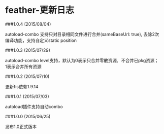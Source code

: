 feather-更新日志
====================

###1.0.4 (2015/08/04)

autoload-combo 支持只对目录相同文件进行合并(sameBaseUrl: true), 去除2次编译功能，支持自定义static position

###1.0.3 (2015/07/29)

autoload-combo level支持，默认为0表示只合并零散资源，不合并已pkg资源；1表示合并所有资源

###1.0.2 (2015/07/10)

更新fis依赖1.9.14

###1.0.1 (2015/07/03)

autoload插件支持自动combo

###1.0.0 (2015/06/25)

发布1.0正式版本